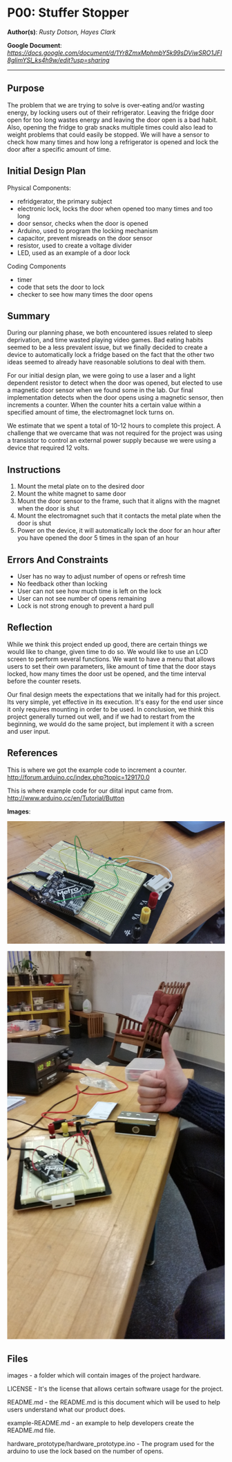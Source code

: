 # P00: Stuffer Stopper

**Author(s)**: *Rusty Dotson, Hayes Clark*

**Google Document**: *https://docs.google.com/document/d/1Yr8ZmxMphmbY5k99sDViwSRO1JFI8glimYSl_ks4h9w/edit?usp=sharing*

---
## Purpose
The problem that we are trying to solve is over-eating and/or wasting energy, by locking users out of their refrigerator. Leaving the fridge door open for too long wastes energy and leaving the door open is a bad habit. Also, opening the fridge to grab snacks multiple times could also lead to weight problems that could easily be stopped. We will have a sensor to check how many times and how long a refrigerator is opened and lock the door after a specific amount of time.

## Initial Design Plan
Physical Components:
- refridgerator, the primary subject
- electronic lock, locks the door when opened too many times and too long
- door sensor, checks when the door is opened
- Arduino, used to program the locking mechanism
- capacitor, prevent misreads on the door sensor
- resistor, used to create a voltage divider
- LED, used as an example of a door lock

Coding Components
- timer
- code that sets the door to lock
- checker to see how many times the door opens

## Summary
  During our planning phase, we both encountered issues related to sleep deprivation, and time wasted playing video games.
Bad eating habits seemed to be a less prevalent issue, but we finally decided to create a device to automatically lock a fridge
based on the fact that the other two ideas seemed to already have reasonable solutions to deal with them. 

  For our initial design plan, we were going to use a laser and a light dependent resistor to detect when the door was opened, but elected to use a magnetic door sensor when we found some in the lab. Our final implementation detects when the door opens using a magnetic sensor, then increments a counter. When the counter hits a certain value within a specified amount of time, the electromagnet lock turns on.
  
  We estimate that we spent a total of 10-12 hours to complete this project. A challenge that we overcame that was not required for the project was using a transistor to control an external power supply because we were using a device that required 12 volts.


## Instructions
1. Mount the metal plate on to the desired door
2. Mount the white magnet to same door
3. Mount the door sensor to the frame, such that it aligns with the magnet when the door is shut
4. Mount the electromagnet such that it contacts the metal plate when the door is shut 
5. Power on the device, it will automatically lock the door for an hour after you have opened the door 5 times in the span of an hour

## Errors And Constraints
- User has no way to adjust number of opens or refresh time
- No feedback other than locking
- User can not see how much time is left on the lock
- User can not see number of opens remaining
- Lock is not strong enough to prevent a hard pull

## Reflection

While we think this project ended up good, there are certain things we would like to change, given time to do so. 
We would like to use an LCD screen to perform several functions. We want to have a menu that allows users to set their own parameters, like amount of time that the door stays locked, how many times the door ust be opened, and the time interval before the counter resets.

Our final design meets the expectations that we initally had for this project. Its very simple, yet effective in its execution. It's easy for the end user since it only requires mounting in order to be used. In conclusion, we think this project generally turned out well, and if we had to restart from the beginning, we would do the same project, but implement it with a screen and user input.

## References

This is where we got the example code to increment a counter.
http://forum.arduino.cc/index.php?topic=129170.0

This is where example code for our diital input came from.
http://www.arduino.cc/en/Tutorial/Button

**Images**:

![Prototype #1](images/prototype.jpg)

![Prototype #2](images/prototype2.jpg)

## Files
images            - a folder which will contain images of the project hardware.

LICENSE           - It's the license that allows certain software usage for the project.

README.md         - the README.md is this document which will be used to help users understand what our product does.

example-README.md - an example to help developers create the README.md file.

hardware_prototype/hardware_prototype.ino - The program used for the arduino to use the lock based on the number of opens.
